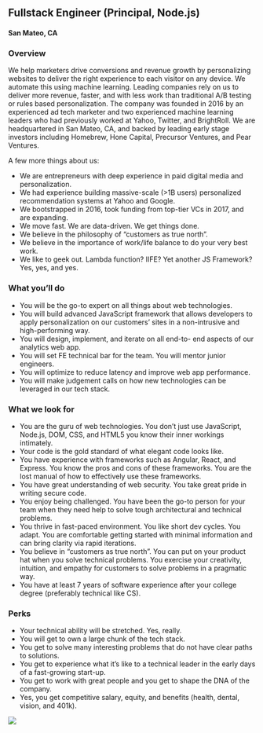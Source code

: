 ## Fullstack Engineer (Principal, Node.js)
#### San Mateo, CA

### Overview
We help marketers drive conversions and revenue growth by personalizing websites to deliver the right experience to each visitor on any device. We automate this using machine learning. Leading companies rely on us to deliver more revenue, faster, and with less work than traditional A/B testing or rules based personalization.
The company was founded in 2016 by an experienced ad tech marketer and two experienced machine learning leaders who had previously worked at Yahoo, Twitter, and BrightRoll. We are headquartered in San Mateo, CA, and backed by leading early stage investors including Homebrew, Hone Capital, Precursor Ventures, and Pear Ventures.

A few more things about us:

+	We are entrepreneurs with deep experience in paid digital media and personalization.
+	We had experience building massive-scale (>1B users) personalized recommendation systems at Yahoo and Google.
+	We bootstrapped in 2016, took funding from top-tier VCs in 2017, and are expanding.
+	We move fast. We are data-driven. We get things done.
+	We believe in the philosophy of “customers as true north”.
+	We believe in the importance of work/life balance to do your very best work.
+	We like to geek out. Lambda function? IIFE? Yet another JS Framework?  Yes, yes, and yes.

### What you’ll do
+	You will be the go-to expert on all things about web technologies.
+	You will build advanced JavaScript framework that allows developers to apply personalization on our customers’ sites in a non-intrusive and high-performing way.
+	You will design, implement, and iterate on all end-to- end aspects of our analytics web app.
+	You will set FE technical bar for the team. You will mentor junior engineers.
+	You will optimize to reduce latency and improve web app performance.
+	You will make judgement calls on how new technologies can be leveraged in our tech stack.

### What we look for
+	You are the guru of web technologies. You don’t just use JavaScript, Node.js, DOM, CSS, and HTML5 you know their inner workings intimately.
+	Your code is the gold standard of what elegant code looks like.
+	You have experience with frameworks such as Angular, React, and Express. You know the pros and cons of these frameworks. You are the lost manual of how to effectively use these frameworks.
+	You have great understanding of web security. You take great pride in writing secure code.
+	You enjoy being challenged. You have been the go-to person for your team when they need help to solve tough architectural and technical problems.
+	You thrive in fast-paced environment. You like short dev cycles. You adapt. You are comfortable getting started with minimal information and can bring clarity via rapid iterations.
+	You believe in “customers as true north”. You can put on your product hat when you solve technical problems.  You exercise your creativity, intuition, and empathy for customers to solve problems in a pragmatic way.  
+	You have at least 7 years of software experience after your college degree (preferably technical like CS).

### Perks
+	Your technical ability will be stretched. Yes, really.
+	You will get to own a large chunk of the tech stack.
+	You get to solve many interesting problems that do not have clear paths to solutions.
+	You get to experience what it’s like to a technical leader in the early days of a fast-growing start-up.
+	You get to work with great people and you get to shape the DNA of the company.
+	Yes, you get competitive salary, equity, and benefits (health, dental, vision, and 401k).


[<img src='https://dabuttonfactory.com/button.png?t=Learn+More&f=Calibri-Bold&ts=24&tc=fff&hp=20&vp=8&c=5&bgt=unicolored&bgc=29aafe'>](https://letsrockit.co/jobs/sw50zwxsaw1pemu-fullstack-engineer-principal-node-js)
